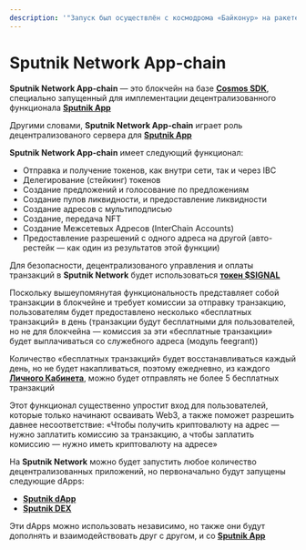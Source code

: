 ```yaml
---
description: '"Запуск был осуществлён с космодрома «Байконур» на ракете-носителе «Спутник»"'
---
```


# Sputnik Network App-chain

**Sputnik Network App-chain** — это блокчейн на базе [**Cosmos SDK**](https://docs.cosmos.network/), специально запущенный для имплементации децентрализованного функционала [**Sputnik App**](../sputnik-app/)&#x20;

Другими словами, **Sputnik Network App-chain** играет роль децентрализованого сервера для [**Sputnik App**](../sputnik-app/)&#x20;

**Sputnik Network App-chain** имеет следующий функционал:&#x20;

* Отправка и получение токенов, как внутри сети, так и через IBC&#x20;
* Делегирование (стейкинг) токенов&#x20;
* Создание предложений и голосование по предложениям&#x20;
* Создание пулов ликвидности, и предоставление ликвидности &#x20;
* Создание адресов с мультиподписью&#x20;
* Создание, передача NFT&#x20;
* Создание Межсетевых Адресов (InterChain Accounts)
* Предоставление разрешений с одного адреса на другой (авто-рестейк — как один из результатов этой функции)&#x20;

Для безопасности, децентрализованого управления и оплаты транзакций в **Sputnik Network** будет использоваться [**токен $SIGNAL**](../token-usdsignal/)

Поскольку вышеупомянутая функциональность представляет собой транзакции в блокчейне и требует комиссии за отправку транзакцию, пользователям будет предоставлено несколько «бесплатных транзакций» в день (транзакции будут бесплатными для пользователей, но не для блокчейна — комиссия за эти «бесплатные транзакции» будет выплачиваться со служебного адреса (модуль feegrant))

Количество «бесплатных транзакций» будет восстанавливаться каждый день, но не будет накапливаться, поэтому ежедневно, из каждого [**Личного Кабинета**](../sputnik-app/lichnyi-kabinet.md), можно будет отправлять не более 5 бесплатных транзакций&#x20;

Этот функционал существенно упростит вход для пользователей, которые только начинают осваивать Web3, а также поможет разрешить давнее несоответствие: «Чтобы получить криптовалюту на адрес — нужно заплатить комиссию за транзакцию, а чтобы заплатить комиссию — нужно иметь криптовалюту на адресе»&#x20;

На **Sputnik Network** можно будет запустить любое количество децентрализованных приложений, но первоначально будут запущены следующие dApps:&#x20;

* [**Sputnik dApp**](sputnik-dapp.md)
* [**Sputnik DEX**](sputnik-dex.md)

Эти dApps можно использовать независимо, но также они будут дополнять и взаимодействовать друг с другом, и со [**Sputnik App**](../sputnik-app/)
